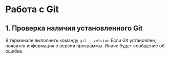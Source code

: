 # Работа с Git
## 1. Проверка наличия установленного Git
В терминале выполнить команду `git --vetsion`
Если Git установлен, появится информация о версии программы. Иначе будет сообщение об ошибке.